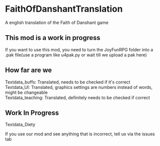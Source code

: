 # FaithOfDanshantTranslation
A english translation of the Faith of Danshant game


## This mod is a work in progress
If you want to use this mod, you need to turn the JoyFunRPG folder into a .pak file(use a program like u4pak.py or wait till we upload a pak here)

## How far are we
Textdata_buffs: Translated, needs to be checked if it's correct</br>
Textdata_UI: Translated, graphics settings are numbers instead of words, might be changeable</br>
Textdata_teaching: Translated, definitely needs to be checked if correct</br>

## Work In Progress
Textdata_Diety

If you use our mod and see anything that is incorrect, tell us via the issues tab
